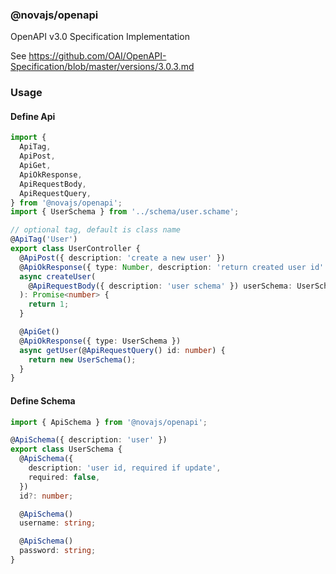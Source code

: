 ### @novajs/openapi

OpenAPI v3.0 Specification Implementation

See https://github.com/OAI/OpenAPI-Specification/blob/master/versions/3.0.3.md

### Usage
####  Define Api

```typescript
import {
  ApiTag,
  ApiPost,
  ApiGet,
  ApiOkResponse,
  ApiRequestBody,
  ApiRequestQuery,
} from '@novajs/openapi';
import { UserSchema } from '../schema/user.schame';

// optional tag, default is class name
@ApiTag('User')
export class UserController {
  @ApiPost({ description: 'create a new user' })
  @ApiOkResponse({ type: Number, description: 'return created user id' })
  async createUser(
    @ApiRequestBody({ description: 'user schema' }) userSchema: UserSchema,
  ): Promise<number> {
    return 1;
  }

  @ApiGet()
  @ApiOkResponse({ type: UserSchema })
  async getUser(@ApiRequestQuery() id: number) {
    return new UserSchema();
  }
}
```

#### Define Schema

```typescript
import { ApiSchema } from '@novajs/openapi';

@ApiSchema({ description: 'user' })
export class UserSchema {
  @ApiSchema({
    description: 'user id, required if update',
    required: false,
  })
  id?: number;

  @ApiSchema()
  username: string;

  @ApiSchema()
  password: string;
}
```
